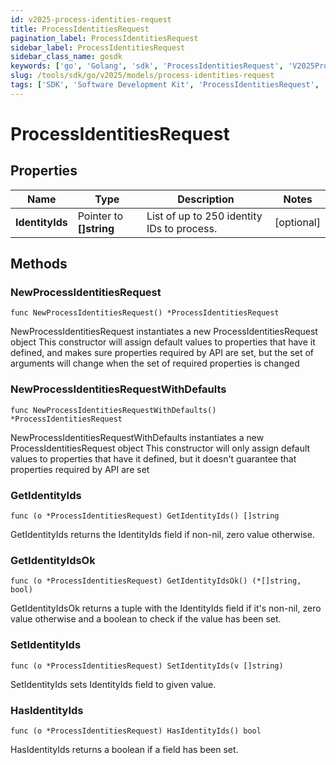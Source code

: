 ```yaml
---
id: v2025-process-identities-request
title: ProcessIdentitiesRequest
pagination_label: ProcessIdentitiesRequest
sidebar_label: ProcessIdentitiesRequest
sidebar_class_name: gosdk
keywords: ['go', 'Golang', 'sdk', 'ProcessIdentitiesRequest', 'V2025ProcessIdentitiesRequest'] 
slug: /tools/sdk/go/v2025/models/process-identities-request
tags: ['SDK', 'Software Development Kit', 'ProcessIdentitiesRequest', 'V2025ProcessIdentitiesRequest']
---
```


# ProcessIdentitiesRequest

## Properties

Name | Type | Description | Notes
------------ | ------------- | ------------- | -------------
**IdentityIds** | Pointer to **[]string** | List of up to 250 identity IDs to process. | [optional] 

## Methods

### NewProcessIdentitiesRequest

`func NewProcessIdentitiesRequest() *ProcessIdentitiesRequest`

NewProcessIdentitiesRequest instantiates a new ProcessIdentitiesRequest object
This constructor will assign default values to properties that have it defined,
and makes sure properties required by API are set, but the set of arguments
will change when the set of required properties is changed

### NewProcessIdentitiesRequestWithDefaults

`func NewProcessIdentitiesRequestWithDefaults() *ProcessIdentitiesRequest`

NewProcessIdentitiesRequestWithDefaults instantiates a new ProcessIdentitiesRequest object
This constructor will only assign default values to properties that have it defined,
but it doesn't guarantee that properties required by API are set

### GetIdentityIds

`func (o *ProcessIdentitiesRequest) GetIdentityIds() []string`

GetIdentityIds returns the IdentityIds field if non-nil, zero value otherwise.

### GetIdentityIdsOk

`func (o *ProcessIdentitiesRequest) GetIdentityIdsOk() (*[]string, bool)`

GetIdentityIdsOk returns a tuple with the IdentityIds field if it's non-nil, zero value otherwise
and a boolean to check if the value has been set.

### SetIdentityIds

`func (o *ProcessIdentitiesRequest) SetIdentityIds(v []string)`

SetIdentityIds sets IdentityIds field to given value.

### HasIdentityIds

`func (o *ProcessIdentitiesRequest) HasIdentityIds() bool`

HasIdentityIds returns a boolean if a field has been set.


